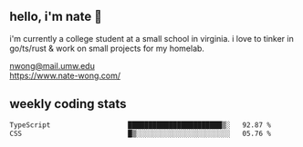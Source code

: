 ## hello, i'm nate 👋
i'm currently a college student at a small school in virginia. i love to tinker in go/ts/rust & work on small projects for my homelab.

nwong@mail.umw.edu <br/>
https://www.nate-wong.com/

## weekly coding stats
<!--START_SECTION:waka-->

```txt
TypeScript                   ███████████████████████▒░   92.87 %
CSS                          █▒░░░░░░░░░░░░░░░░░░░░░░░   05.76 %
```

<!--END_SECTION:waka-->
